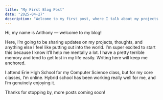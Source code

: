 ```yaml
---
title: "My First Blog Post"
date: "2025-04-27"
description: "Welcome to my first post, where I talk about my projects and life."
---
```


Hi, my name is Anthony — welcome to my blog!

Here, I’m going to be sharing updates on my projects, thoughts, and anything else I feel like putting out into the world. I’m super excited to start this because I know it’ll help me mentally a lot. I have a pretty terrible memory and tend to get lost in my life easily. Writing here will keep me anchored.

I attend Erie High School for my Computer Science class, but for my core classes, I’m online. Hybrid school has been working really well for me, and I’m genuinely enjoying it.

Thanks for stopping by, more posts coming soon!
